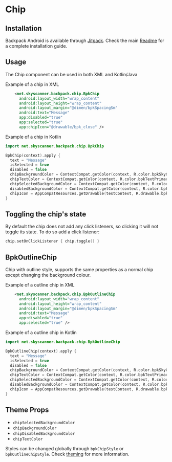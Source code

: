 # Chip

## Installation

Backpack Android is available through [Jitpack](https://jitpack.io/#Skyscanner/backpack-android). Check the main [Readme](../../README.md#installation) for a complete installation guide.

## Usage

The Chip component can be used in both XML and Kotlin/Java

Example of a chip in XML

```xml
    <net.skyscanner.backpack.chip.BpkChip
      android:layout_width="wrap_content"
      android:layout_height="wrap_content"
      android:layout_margin="@dimen/bpkSpacingSm"
      android:text="Message"
      app:disabled="true"
      app:selected="true"
      app:chipIcon="@drawable/bpk_close" />
```

Example of a chip in Kotlin

```Kotlin
import net.skyscanner.backpack.chip.BpkChip

BpkChip(context).apply {
  text = "Message"
  isSelected = true
  disabled = false
  chipBackgroundColor = ContextCompat.getColor(context, R.color.bpkSkyGrayTint07)
  chipTextColor = ContextCompat.getColor(context, R.color.bpkTextPrimary)
  chipSelectedBackgroundColor = ContextCompat.getColor(context, R.color.bpkSkyBlue)
  disabledBackgroundColor = ContextCompat.getColor(context, R.color.bpkSkyGrayTint07)
  chipIcon = AppCompatResources.getDrawable(testContext, R.drawable.bpk_account)
}
```

## Toggling the chip's state

By default the chip does not add any click listeners, so clicking it will not toggle its state.
To do so add a click listener:

```Kotlin
chip.setOnClickListener { chip.toggle() }
```

## BpkOutlineChip

Chip with outline style, supports the same properties as a normal chip except changing the background colour.

Example of a outline chip in XML

```xml
    <net.skyscanner.backpack.chip.BpkOutlineChip
      android:layout_width="wrap_content"
      android:layout_height="wrap_content"
      android:layout_margin="@dimen/bpkSpacingSm"
      android:text="Message"
      app:disabled="true"
      app:selected="true" />
```

Example of a outline chip in Kotlin

```Kotlin
import net.skyscanner.backpack.chip.BpkOutlineChip

BpkOutlineChip(context).apply {
  text = "Message"
  isSelected = true
  disabled = false
  chipBackgroundColor = ContextCompat.getColor(context, R.color.bpkSkyGrayTint07)
  chipTextColor = ContextCompat.getColor(context, R.color.bpkTextPrimary)
  chipSelectedBackgroundColor = ContextCompat.getColor(context, R.color.bpkSkyBlue)
  disabledBackgroundColor = ContextCompat.getColor(context, R.color.bpkSkyGrayTint07)
  chipIcon = AppCompatResources.getDrawable(testContext, R.drawable.bpk_account)
}
```

## Theme Props

- `chipSelectedBackgroundColor`
- `chipBackgroundColor`
- `chipDisabledBackgroundColor`
- `chipTextColor`


Styles can be changed globally through `bpkChipStyle` or `bpkOutlineChipStyle`. Check [theming](https://github.com/Skyscanner/backpack-android/blob/main/docs/THEMING.md) for more information.

